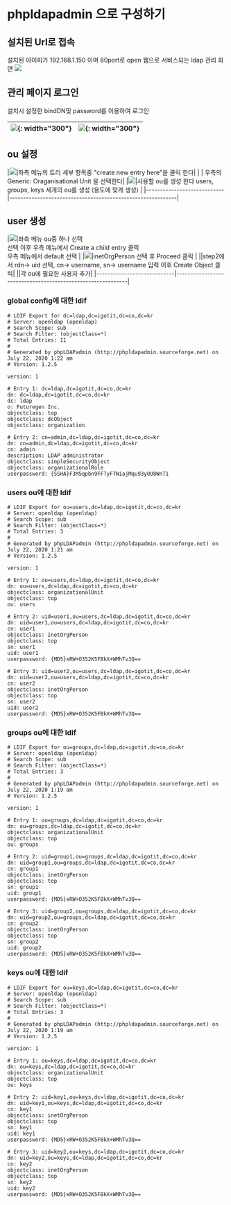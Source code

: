 # phpldapadmin 으로 구성하기 

## 설치된 Url로 접속 
설치된 아이피가 192.168.1.150 이며 80port로 open
웹으로 서비스되는 ldap 관리 화면 
![](./image/firest-br.png)

## 관리 페이지 로그인 
설치시  설정한  bindDN및 password를 이용하여 로그인 


|![](./image/firest-br-id-pass.png){: width="300"}|![](./image/firest-br-id-pass-after.png){: width="300"}|
|-|-|

## ou 설정 

|![](./image/menu-left-1.png)|좌측 메뉴의 트리 세부 항목중 "create new entry here"을 클릭 한다| 
| | 우측의 Generic: Oraganisational Unit 을 선택한다|
|![](./image/ou-create.png)|사용할 ou를 생성 한다 users, groups, keys 세개의 ou를 생성 (용도에 맞게 생성) |
|----------------------------|------------------------------------------------------------|

## user 생성 

|![](./image/user-create-1.png)|좌측 메뉴 ou중 하나 선택 <br> 선택 이후 우측 메뉴에서  Create a child entry 클릭 <br> 우측 메뉴에서 default 선택  |
|![](./image/user-create-2.png)|inetOrgPerson 선택 후 Proceed 클릭 |
||step2에서 rdn-> uid 선택, cn-> username, sn-> username 입력 이후 Create Object 클릭|
||각 ou에 필요한 사용자 추가|
|----------------------------|------------------------------------------------------------|

### global config에 대한 ldif 

```
# LDIF Export for dc=ldap,dc=igotit,dc=co,dc=kr
# Server: openldap (openldap)
# Search Scope: sub
# Search Filter: (objectClass=*)
# Total Entries: 11
#
# Generated by phpLDAPadmin (http://phpldapadmin.sourceforge.net) on July 22, 2020 1:22 am
# Version: 1.2.5

version: 1

# Entry 1: dc=ldap,dc=igotit,dc=co,dc=kr
dn: dc=ldap,dc=igotit,dc=co,dc=kr
dc: ldap
o: Futuregen Inc.
objectclass: top
objectclass: dcObject
objectclass: organization

# Entry 2: cn=admin,dc=ldap,dc=igotit,dc=co,dc=kr
dn: cn=admin,dc=ldap,dc=igotit,dc=co,dc=kr
cn: admin
description: LDAP administrator
objectclass: simpleSecurityObject
objectclass: organizationalRole
userpassword: {SSHA}F3M5qpbn9FFTyFTNiajMqu93yUU8WnT1
```

### users ou에 대한 ldif

```
# LDIF Export for ou=users,dc=ldap,dc=igotit,dc=co,dc=kr
# Server: openldap (openldap)
# Search Scope: sub
# Search Filter: (objectClass=*)
# Total Entries: 3
#
# Generated by phpLDAPadmin (http://phpldapadmin.sourceforge.net) on July 22, 2020 1:21 am
# Version: 1.2.5

version: 1

# Entry 1: ou=users,dc=ldap,dc=igotit,dc=co,dc=kr
dn: ou=users,dc=ldap,dc=igotit,dc=co,dc=kr
objectclass: organizationalUnit
objectclass: top
ou: users

# Entry 2: uid=user1,ou=users,dc=ldap,dc=igotit,dc=co,dc=kr
dn: uid=user1,ou=users,dc=ldap,dc=igotit,dc=co,dc=kr
cn: user1
objectclass: inetOrgPerson
objectclass: top
sn: user1
uid: user1
userpassword: {MD5}xRW+O352K5FBkX+WMhTv3Q==

# Entry 3: uid=user2,ou=users,dc=ldap,dc=igotit,dc=co,dc=kr
dn: uid=user2,ou=users,dc=ldap,dc=igotit,dc=co,dc=kr
cn: user2
objectclass: inetOrgPerson
objectclass: top
sn: user2
uid: user2
userpassword: {MD5}xRW+O352K5FBkX+WMhTv3Q==

```


### groups ou에 대한 ldif

```
# LDIF Export for ou=groups,dc=ldap,dc=igotit,dc=co,dc=kr
# Server: openldap (openldap)
# Search Scope: sub
# Search Filter: (objectClass=*)
# Total Entries: 3
#
# Generated by phpLDAPadmin (http://phpldapadmin.sourceforge.net) on July 22, 2020 1:19 am
# Version: 1.2.5

version: 1

# Entry 1: ou=groups,dc=ldap,dc=igotit,dc=co,dc=kr
dn: ou=groups,dc=ldap,dc=igotit,dc=co,dc=kr
objectclass: organizationalUnit
objectclass: top
ou: groups

# Entry 2: uid=group1,ou=groups,dc=ldap,dc=igotit,dc=co,dc=kr
dn: uid=group1,ou=groups,dc=ldap,dc=igotit,dc=co,dc=kr
cn: group1
objectclass: inetOrgPerson
objectclass: top
sn: group1
uid: group1
userpassword: {MD5}xRW+O352K5FBkX+WMhTv3Q==

# Entry 3: uid=group2,ou=groups,dc=ldap,dc=igotit,dc=co,dc=kr
dn: uid=group2,ou=groups,dc=ldap,dc=igotit,dc=co,dc=kr
cn: group2
objectclass: inetOrgPerson
objectclass: top
sn: group2
uid: group2
userpassword: {MD5}xRW+O352K5FBkX+WMhTv3Q==
```

### keys ou에 대한 ldif
```
# LDIF Export for ou=keys,dc=ldap,dc=igotit,dc=co,dc=kr
# Server: openldap (openldap)
# Search Scope: sub
# Search Filter: (objectClass=*)
# Total Entries: 3
#
# Generated by phpLDAPadmin (http://phpldapadmin.sourceforge.net) on July 22, 2020 1:19 am
# Version: 1.2.5

version: 1

# Entry 1: ou=keys,dc=ldap,dc=igotit,dc=co,dc=kr
dn: ou=keys,dc=ldap,dc=igotit,dc=co,dc=kr
objectclass: organizationalUnit
objectclass: top
ou: keys

# Entry 2: uid=key1,ou=keys,dc=ldap,dc=igotit,dc=co,dc=kr
dn: uid=key1,ou=keys,dc=ldap,dc=igotit,dc=co,dc=kr
cn: key1
objectclass: inetOrgPerson
objectclass: top
sn: key1
uid: key1
userpassword: {MD5}xRW+O352K5FBkX+WMhTv3Q==

# Entry 3: uid=key2,ou=keys,dc=ldap,dc=igotit,dc=co,dc=kr
dn: uid=key2,ou=keys,dc=ldap,dc=igotit,dc=co,dc=kr
cn: key2
objectclass: inetOrgPerson
objectclass: top
sn: key2
uid: key2
userpassword: {MD5}xRW+O352K5FBkX+WMhTv3Q==
```
